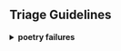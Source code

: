 ## Triage Guidelines

<details>
<summary><b> poetry failures </b></summary>

- Problem
 Ubuntu 20.04 LTS seems to have a problem with the poetry uses. The keyring is not willing to authenticate unless I set the keyring backend to null.


- Slotion 

```bash
export PYTHON_KEYRING_BACKEND=keyring.backends.fail.Keyringng
```